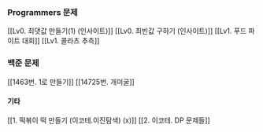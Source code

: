 ### Programmers 문제 
[[Lv0. 최댓값 만들기(1) (인사이트)]]
[[Lv0. 최빈값 구하기 (인사이트)]]
[[Lv1. 푸드 파이트 대회]]
[[Lv1. 콜라츠 추측]]

### 백준 문제
[[1463번. 1로 만들기]]
[[14725번. 개미굴]]

#### 기타 
[[1. 떡볶이 떡 만들기 (이코테.이진탐색) (x)]]
[[2. 이코테. DP 문제들]]
